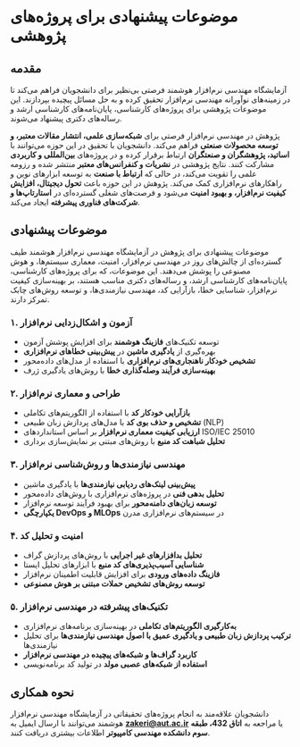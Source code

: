 # موضوعات پیشنهادی برای پروژه‌های پژوهشی

## مقدمه
آزمایشگاه مهندسی نرم‌افزار هوشمند فرصتی بی‌نظیر برای دانشجویان فراهم می‌کند تا در زمینه‌های نوآورانه مهندسی نرم‌افزار تحقیق کرده و به حل مسائل پیچیده بپردازند. این موضوعات پژوهشی برای پروژه‌های کارشناسی، پایان‌نامه‌های کارشناسی ارشد و رساله‌های دکتری پیشنهاد می‌شوند.

پژوهش در مهندسی نرم‌افزار فرصتی برای **شبکه‌سازی علمی، انتشار مقالات معتبر، و توسعه محصولات صنعتی** فراهم می‌کند. دانشجویان با تحقیق در این حوزه می‌توانند با **اساتید، پژوهشگران و صنعتگران** ارتباط برقرار کرده و در پروژه‌های **بین‌المللی و کاربردی** مشارکت کنند. نتایج پژوهشی در **نشریات و کنفرانس‌های معتبر** منتشر شده و رزومه علمی را تقویت می‌کند، در حالی که **ارتباط با صنعت** به توسعه ابزارهای نوین و راهکارهای نرم‌افزاری کمک می‌کند. پژوهش در این حوزه باعث **تحول دیجیتال، افزایش کیفیت نرم‌افزار، و بهبود امنیت** می‌شود و فرصت‌های شغلی گسترده‌ای در **استارتاپ‌ها و شرکت‌های فناوری پیشرفته** ایجاد می‌کند.  

## موضوعات پیشنهادی

موضوعات پیشنهادی برای پژوهش در آزمایشگاه مهندسی نرم‌افزار هوشمند طیف گسترده‌ای از چالش‌های روز در مهندسی نرم‌افزار، امنیت، معماری سیستم‌ها، و هوش مصنوعی را پوشش می‌دهند. این موضوعات، که برای پروژه‌های کارشناسی، پایان‌نامه‌های کارشناسی ارشد، و رساله‌های دکتری مناسب هستند، بر بهینه‌سازی کیفیت نرم‌افزار، شناسایی خطا، بازآرایی کد، مهندسی نیازمندی‌ها، و توسعه روش‌های چابک تمرکز دارند. 


### **۱. آزمون و اشکال‌زدایی نرم‌افزار**
- توسعه تکنیک‌های **فازینگ هوشمند** برای افزایش پوشش آزمون  
- بهره‌گیری از **یادگیری ماشین** در **پیش‌بینی خطاهای نرم‌افزاری**  
- **تشخیص خودکار ناهنجاری‌های نرم‌افزاری** با استفاده از مدل‌های داده‌محور  
- **بهینه‌سازی فرآیند وصله‌گذاری خطا** با روش‌های یادگیری ژرف  


### **۲. طراحی و معماری نرم‌افزار**
- **بازآرایی خودکار کد** با استفاده از الگوریتم‌های تکاملی  
- **تشخیص و حذف بوی کد** با مدل‌های پردازش زبان طبیعی (NLP)  
- **ارزیابی کیفیت معماری نرم‌افزار** بر اساس استانداردهای ISO/IEC 25010  
- **تحلیل شباهت کد منبع** با روش‌های مبتنی بر نمایش‌سازی برداری  


### **۳. مهندسی نیازمندی‌ها و روش‌شناسی نرم‌افزار**
- **پیش‌بینی لینک‌های ردیابی نیازمندی‌ها** با یادگیری ماشین  
- **تحلیل بدهی فنی** در پروژه‌های نرم‌افزاری با روش‌های داده‌محور  
- **توسعه زبان‌های دامنه‌محور** برای بهبود فرآیند توسعه نرم‌افزار  
- **یکپارچگی DevOps و MLOps** در سیستم‌های نرم‌افزاری مدرن  


### **۴. امنیت و تحلیل کد**
- **تحلیل بدافزارهای غیر اجرایی** با روش‌های پردازش گراف  
- **شناسایی آسیب‌پذیری‌های کد منبع** با ابزارهای تحلیل ایستا  
- **فازینگ داده‌های ورودی** برای افزایش قابلیت اطمینان نرم‌افزار  
- **توسعه روش‌های تشخیص حملات مبتنی بر هوش مصنوعی**  


### **۵. تکنیک‌های پیشرفته در مهندسی نرم‌افزار**
- **به‌کارگیری الگوریتم‌های تکاملی** در بهینه‌سازی برنامه‌های نرم‌افزاری  
- **ترکیب پردازش زبان طبیعی و یادگیری عمیق با اصول مهندسی نیازمندی‌ها** برای تحلیل نیازمندی‌ها  
- **کاربرد گراف‌ها و شبکه‌های پیچیده در مهندسی نرم‌افزار**  
- **استفاده از شبکه‌های عصبی مولد** در تولید کد برنامه‌نویسی  



## نحوه همکاری
دانشجویان علاقه‌مند به انجام پروژه‌های تحقیقاتی در آزمایشگاه مهندسی نرم‌افزار هوشمند می‌توانند با ارسال ایمیل به **zakeri@aut.ac.ir** یا مراجعه به **اتاق 432، طبقه سوم دانشکده مهندسی کامپیوتر** اطلاعات بیشتری دریافت کنند.  

 
